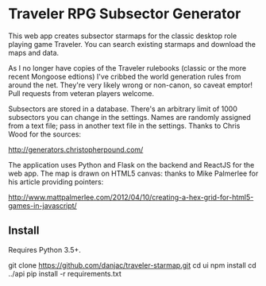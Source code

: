Traveler RPG Subsector Generator
================================

This web app creates subsector starmaps for the classic desktop role playing game Traveler. You can search existing starmaps and download the maps and data.

As I no longer have copies of the Traveler rulebooks (classic or the more recent Mongoose edtions) I've cribbed the world generation rules from around the net. They're very likely wrong or non-canon, so caveat emptor! Pull requests from veteran players welcome.

Subsectors are stored in a database. There's an arbitrary limit of 1000 subsectors you can change in the settings. Names are randomly assigned from a text file; pass in another text file in the settings. Thanks to Chris Wood for the sources:

http://generators.christopherpound.com/

The application uses Python and Flask on the backend and ReactJS for the web app. The map is drawn on HTML5 canvas: thanks to Mike Palmerlee for his article providing pointers:

http://www.mattpalmerlee.com/2012/04/10/creating-a-hex-grid-for-html5-games-in-javascript/

Install
-------

Requires Python 3.5+.

   git clone https://github.com/danjac/traveler-starmap.git
   cd ui
   npm install
   cd ../api
   pip install -r requirements.txt
